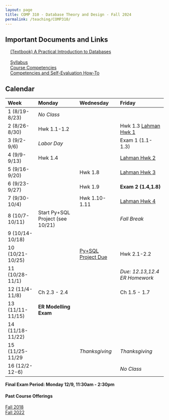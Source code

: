 ```yaml
---
layout: page
title: COMP 310 - Database Theory and Design - Fall 2024
permalink: /teaching/COMP310/
---
```


## Important Documents and Links

&nbsp;&nbsp;&nbsp; [(Textbook) A Practical Introduction to Databases](https://runestone.academy/ns/books/published/mc_comp310_fa24/index.html) <br><br>
&nbsp;&nbsp;&nbsp; [Syllabus](/teaching/COMP310/fa24/comp310-syllabus.pdf) <br>
&nbsp;&nbsp;&nbsp; [Course Competencies](/teaching/COMP310/fa24/COMP310-Competencies.pdf) <br>
&nbsp;&nbsp;&nbsp; [Competencies and Self-Evaluation How-To](/teaching/ungrading/howto-portfolio) 

## Calendar

| Week | Monday | Wednesday | Friday |
| :-- | :-- | :-- | :-- |
| 1 (8/19-8/23)|  *No Class*   |     |     | 
| 2 (8/26-8/30)| Hwk 1.1-1.2 |  | Hwk 1.3 [Lahman Hwk 1](/teaching/COMP310/fa24/hwk/lahmansql1.pdf)  | 
| 3 (9/2-9/6)| *Labor Day* |     | Exam 1 (1.1-1.3)    |     
| 4 (9/9-9/13)| Hwk 1.4 |  | [Lahman Hwk 2](/teaching/COMP310/fa24/hwk/lahmansql2.pdf)    |     
| 5 (9/16-9/20)|  | Hwk 1.8 |  [Lahman Hwk 3](/teaching/COMP310/fa24/hwk/lahmansql3.pdf)   |      
| 6 (9/23-9/27)|  |  Hwk 1.9    | **Exam 2 (1.4,1.8)**  |      
| 7 (9/30-10/4)|   |  Hwk 1.10-1.11   |  [Lahman Hwk 4](/teaching/COMP310/fa24/hwk/lahmansql4.pdf)   |      
| 8 (10/7-10/11)| Start Py+SQL Project (see 10/21) |     |   *Fall Break* | 
| 9 (10/14-10/18)|  |          |     | 
| 10 (10/21-10/25)| | [Py+SQL Project Due](https://classroom.github.com/a/5m962eBa) | Hwk 2.1-2.2 | 
| 11 (10/28-11/1)|  |          | *Due: 12.13,12.4 ER Homework*    | 
| 12 (11/4-11/8)| Ch 2.3 - 2.4 |          | Ch 1.5  - 1.7| 
| 13 (11/11-11/15)| **ER Modelling Exam**    |     |     | 
| 14 (11/18-11/22)|   |          |     | 
| 15 (11/25-11/29|  |   *Thanksgiving*   |  *Thanksgiving*   | 
| 16 (12/2-12-6)|  |      | *No Class* | 

**Final Exam Period: Monday 12/9, 11:30am - 2:30pm**


#### Past Course Offerings

[Fall 2018](/teaching/COMP310/fa18/) <br>
[Fall 2022](/teaching/COMP310/fa22/) 
